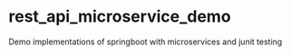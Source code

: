 # rest_api_microservice_demo
Demo implementations of springboot with microservices and junit testing
